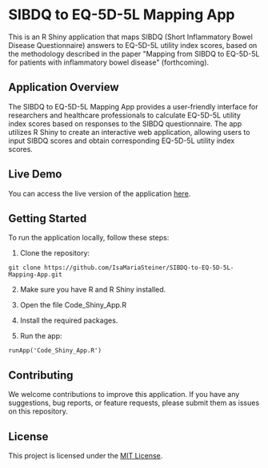 # SIBDQ to EQ-5D-5L Mapping App

This is an R Shiny application that maps SIBDQ (Short Inflammatory Bowel Disease Questionnaire) answers to EQ-5D-5L utility index scores, based on the methodology described in the paper "Mapping from SIBDQ to EQ-5D-5L for patients with inflammatory bowel disease" (forthcoming).

## Application Overview

The SIBDQ to EQ-5D-5L Mapping App provides a user-friendly interface for researchers and healthcare professionals to calculate EQ-5D-5L utility index scores based on responses to the SIBDQ questionnaire. The app utilizes R Shiny to create an interactive web application, allowing users to input SIBDQ scores and obtain corresponding EQ-5D-5L utility index scores.

## Live Demo

You can access the live version of the application [here](https://www.bwl.uni-hamburg.de/hcm/forschung/mapping.html).

## Getting Started

To run the application locally, follow these steps:

1. Clone the repository: 
```
git clone https://github.com/IsaMariaSteiner/SIBDQ-to-EQ-5D-5L-Mapping-App.git
```

2. Make sure you have R and R Shiny installed.

3. Open the file Code_Shiny_App.R

3. Install the required packages.

4. Run the app:
```
runApp('Code_Shiny_App.R')
```


## Contributing

We welcome contributions to improve this application. If you have any suggestions, bug reports, or feature requests, please submit them as issues on this repository.

## License

This project is licensed under the [MIT License](LICENSE).
